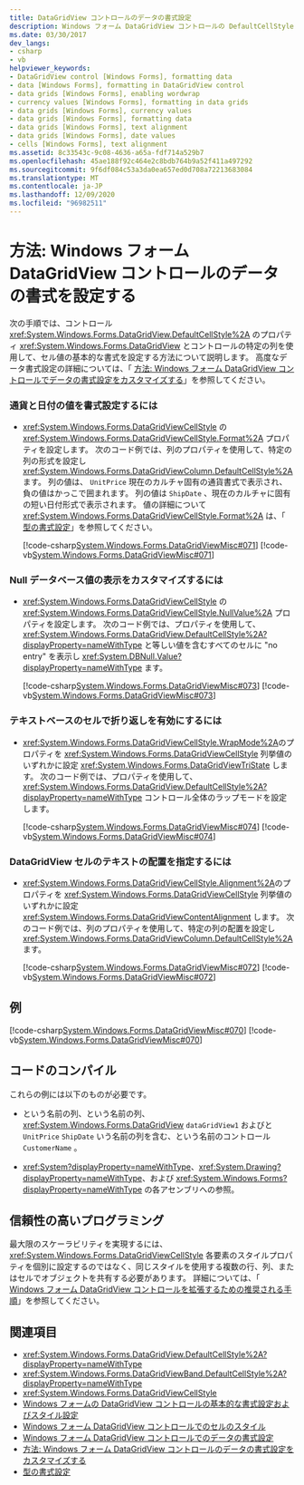 ```yaml
---
title: DataGridView コントロールのデータの書式設定
description: Windows フォーム DataGridView コントロールの DefaultCellStyle プロパティと、コントロールの特定の列を使用して、セル値の書式を設定する方法について説明します。
ms.date: 03/30/2017
dev_langs:
- csharp
- vb
helpviewer_keywords:
- DataGridView control [Windows Forms], formatting data
- data [Windows Forms], formatting in DataGridView control
- data grids [Windows Forms], enabling wordwrap
- currency values [Windows Forms], formatting in data grids
- data grids [Windows Forms], currency values
- data grids [Windows Forms], formatting data
- data grids [Windows Forms], text alignment
- data grids [Windows Forms], date values
- cells [Windows Forms], text alignment
ms.assetid: 8c33543c-9c08-4636-a65a-fdf714a529b7
ms.openlocfilehash: 45ae188f92c464e2c8bdb764b9a52f411a497292
ms.sourcegitcommit: 9f6df084c53a3da0ea657ed0d708a72213683084
ms.translationtype: MT
ms.contentlocale: ja-JP
ms.lasthandoff: 12/09/2020
ms.locfileid: "96982511"
---
```

# <a name="how-to-format-data-in-the-windows-forms-datagridview-control"></a>方法: Windows フォーム DataGridView コントロールのデータの書式を設定する

次の手順では、コントロール <xref:System.Windows.Forms.DataGridView.DefaultCellStyle%2A> のプロパティ <xref:System.Windows.Forms.DataGridView> とコントロールの特定の列を使用して、セル値の基本的な書式を設定する方法について説明します。 高度なデータ書式設定の詳細については、「 [方法: Windows フォーム DataGridView コントロールでデータの書式設定をカスタマイズする](how-to-customize-data-formatting-in-the-windows-forms-datagridview-control.md)」を参照してください。  
  
### <a name="to-format-currency-and-date-values"></a>通貨と日付の値を書式設定するには  
  
- <xref:System.Windows.Forms.DataGridViewCellStyle> の <xref:System.Windows.Forms.DataGridViewCellStyle.Format%2A> プロパティを設定します。 次のコード例では、列のプロパティを使用して、特定の列の形式を設定し <xref:System.Windows.Forms.DataGridViewColumn.DefaultCellStyle%2A> ます。 列の値は、 `UnitPrice` 現在のカルチャ固有の通貨書式で表示され、負の値はかっこで囲まれます。 列の値は `ShipDate` 、現在のカルチャに固有の短い日付形式で表示されます。 値の詳細について <xref:System.Windows.Forms.DataGridViewCellStyle.Format%2A> は、「 [型の書式設定](/dotnet/standard/base-types/formatting-types)」を参照してください。  
  
     [!code-csharp[System.Windows.Forms.DataGridViewMisc#071](~/samples/snippets/csharp/VS_Snippets_Winforms/System.Windows.Forms.DataGridViewMisc/CS/datagridviewmisc.cs#071)]
     [!code-vb[System.Windows.Forms.DataGridViewMisc#071](~/samples/snippets/visualbasic/VS_Snippets_Winforms/System.Windows.Forms.DataGridViewMisc/VB/datagridviewmisc.vb#071)]  
  
### <a name="to-customize-the-display-of-null-database-values"></a>Null データベース値の表示をカスタマイズするには  
  
- <xref:System.Windows.Forms.DataGridViewCellStyle> の <xref:System.Windows.Forms.DataGridViewCellStyle.NullValue%2A> プロパティを設定します。 次のコード例では、プロパティを使用して、 <xref:System.Windows.Forms.DataGridView.DefaultCellStyle%2A?displayProperty=nameWithType> と等しい値を含むすべてのセルに "no entry" を表示し <xref:System.DBNull.Value?displayProperty=nameWithType> ます。  
  
     [!code-csharp[System.Windows.Forms.DataGridViewMisc#073](~/samples/snippets/csharp/VS_Snippets_Winforms/System.Windows.Forms.DataGridViewMisc/CS/datagridviewmisc.cs#073)]
     [!code-vb[System.Windows.Forms.DataGridViewMisc#073](~/samples/snippets/visualbasic/VS_Snippets_Winforms/System.Windows.Forms.DataGridViewMisc/VB/datagridviewmisc.vb#073)]  
  
### <a name="to-enable-wordwrap-in-text-based-cells"></a>テキストベースのセルで折り返しを有効にするには  
  
- <xref:System.Windows.Forms.DataGridViewCellStyle.WrapMode%2A>のプロパティを <xref:System.Windows.Forms.DataGridViewCellStyle> 列挙値のいずれかに設定 <xref:System.Windows.Forms.DataGridViewTriState> します。 次のコード例では、プロパティを使用して、 <xref:System.Windows.Forms.DataGridView.DefaultCellStyle%2A?displayProperty=nameWithType> コントロール全体のラップモードを設定します。  
  
     [!code-csharp[System.Windows.Forms.DataGridViewMisc#074](~/samples/snippets/csharp/VS_Snippets_Winforms/System.Windows.Forms.DataGridViewMisc/CS/datagridviewmisc.cs#074)]
     [!code-vb[System.Windows.Forms.DataGridViewMisc#074](~/samples/snippets/visualbasic/VS_Snippets_Winforms/System.Windows.Forms.DataGridViewMisc/VB/datagridviewmisc.vb#074)]  
  
### <a name="to-specify-the-text-alignment-of-datagridview-cells"></a>DataGridView セルのテキストの配置を指定するには  
  
- <xref:System.Windows.Forms.DataGridViewCellStyle.Alignment%2A>のプロパティを <xref:System.Windows.Forms.DataGridViewCellStyle> 列挙値のいずれかに設定 <xref:System.Windows.Forms.DataGridViewContentAlignment> します。 次のコード例では、列のプロパティを使用して、特定の列の配置を設定し <xref:System.Windows.Forms.DataGridViewColumn.DefaultCellStyle%2A> ます。  
  
     [!code-csharp[System.Windows.Forms.DataGridViewMisc#072](~/samples/snippets/csharp/VS_Snippets_Winforms/System.Windows.Forms.DataGridViewMisc/CS/datagridviewmisc.cs#072)]
     [!code-vb[System.Windows.Forms.DataGridViewMisc#072](~/samples/snippets/visualbasic/VS_Snippets_Winforms/System.Windows.Forms.DataGridViewMisc/VB/datagridviewmisc.vb#072)]  
  
## <a name="example"></a>例  

 [!code-csharp[System.Windows.Forms.DataGridViewMisc#070](~/samples/snippets/csharp/VS_Snippets_Winforms/System.Windows.Forms.DataGridViewMisc/CS/datagridviewmisc.cs#070)]
 [!code-vb[System.Windows.Forms.DataGridViewMisc#070](~/samples/snippets/visualbasic/VS_Snippets_Winforms/System.Windows.Forms.DataGridViewMisc/VB/datagridviewmisc.vb#070)]  
  
## <a name="compiling-the-code"></a>コードのコンパイル  

 これらの例には以下のものが必要です。  
  
- という名前の列、という名前の列、 <xref:System.Windows.Forms.DataGridView> `dataGridView1` およびと `UnitPrice` `ShipDate` いう名前の列を含む、という名前のコントロール `CustomerName` 。  
  
- <xref:System?displayProperty=nameWithType>、<xref:System.Drawing?displayProperty=nameWithType>、および <xref:System.Windows.Forms?displayProperty=nameWithType> の各アセンブリへの参照。  
  
## <a name="robust-programming"></a>信頼性の高いプログラミング  

 最大限のスケーラビリティを実現するには、 <xref:System.Windows.Forms.DataGridViewCellStyle> 各要素のスタイルプロパティを個別に設定するのではなく、同じスタイルを使用する複数の行、列、またはセルでオブジェクトを共有する必要があります。 詳細については、「 [Windows フォーム DataGridView コントロールを拡張するための推奨される手順](best-practices-for-scaling-the-windows-forms-datagridview-control.md)」を参照してください。  
  
## <a name="see-also"></a>関連項目

- <xref:System.Windows.Forms.DataGridView.DefaultCellStyle%2A?displayProperty=nameWithType>
- <xref:System.Windows.Forms.DataGridViewBand.DefaultCellStyle%2A?displayProperty=nameWithType>
- <xref:System.Windows.Forms.DataGridViewCellStyle>
- [Windows フォームの DataGridView コントロールの基本的な書式設定およびスタイル設定](basic-formatting-and-styling-in-the-windows-forms-datagridview-control.md)
- [Windows フォーム DataGridView コントロールでのセルのスタイル](cell-styles-in-the-windows-forms-datagridview-control.md)
- [Windows フォーム DataGridView コントロールでのデータの書式設定](data-formatting-in-the-windows-forms-datagridview-control.md)
- [方法: Windows フォーム DataGridView コントロールのデータの書式設定をカスタマイズする](how-to-customize-data-formatting-in-the-windows-forms-datagridview-control.md)
- [型の書式設定](/dotnet/standard/base-types/formatting-types)
